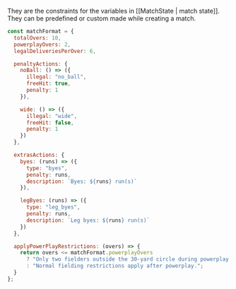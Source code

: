They are the constraints for the variables in [[MatchState | match state]]. They can be predefined or custom made while creating a match.

```javascript
const matchFormat = {
  totalOvers: 10,
  powerplayOvers: 2,
  legalDeliveriesPerOver: 6,

  penaltyActions: {
    noBall: () => ({
      illegal: "no_ball",
      freeHit: true,
      penalty: 1
    }),

    wide: () => ({
      illegal: "wide",
      freeHit: false,
      penalty: 1
    })
  },

  extrasActions: {
    byes: (runs) => ({
      type: "byes",
      penalty: runs,
      description: `Byes: ${runs} run(s)`
    }),

    legByes: (runs) => ({
      type: "leg_byes",
      penalty: runs,
      description: `Leg byes: ${runs} run(s)`
    })
  },

  applyPowerPlayRestrictions: (overs) => {
    return overs <= matchFormat.powerplayOvers 
      ? "Only two fielders outside the 30-yard circle during powerplay."
      : "Normal fielding restrictions apply after powerplay.";
  }
};

```
